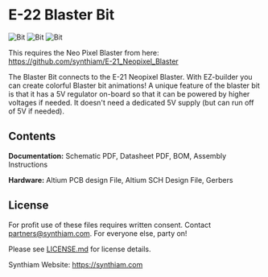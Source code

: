# E-22 Blaster Bit

![Bit](https://live.staticflickr.com/65535/32801181207_6bb3ebc09d_k.jpg)
![Bit](https://live.staticflickr.com/65535/33867577348_b748230ed4_k.jpg)
![Bit](https://live.staticflickr.com/65535/33867577528_87d887444d_k.jpg)

This requires the Neo Pixel Blaster from here: https://github.com/synthiam/E-21_Neopixel_Blaster

The Blaster Bit connects to the E-21 Neopixel Blaster. With EZ-builder you can create colorful Blaster bit animations! A unique feature of the blaster bit is that it has a 5V regulator on-board so that it can be powered by higher voltages if needed. It doesn't need a dedicated 5V supply (but can run off of 5V if needed). 

## Contents

**Documentation:** Schematic PDF, Datasheet PDF, BOM, Assembly Instructions

**Hardware:** Altium PCB design File, Altium SCH Design File, Gerbers

## License

For profit use of these files requires written consent. Contact partners@synthiam.com. For everyone else, party on!

Please see [LICENSE.md](https://github.com/synthiam/E-22_Blaster_Bit/blob/master/LICENSE.md) for license details.

Synthiam Website: https://synthiam.com
